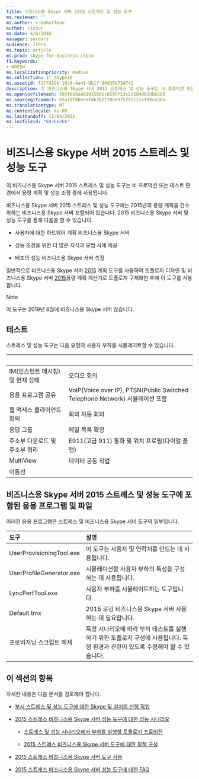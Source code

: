 ```yaml
---
title: 비즈니스용 Skype 서버 2015 스트레스 및 성능 도구
ms.reviewer: ''
ms.author: v-mahoffman
author: cichur
ms.date: 4/6/2016
manager: serdars
audience: ITPro
ms.topic: article
ms.prod: skype-for-business-itpro
f1.keywords:
- NOCSH
ms.localizationpriority: medium
ms.collection: IT_Skype16
ms.assetid: f2f7d19b-18c8-4a41-9b17-80d35b73d742
description: 이 비즈니스용 Skype 서버 2015 스트레스 및 성능 도구는 비 프로덕션 또는 테스트 환경에서 용량 계획 및 성능 조정 중에 사용됩니다.
ms.openlocfilehash: 565f868ae81915b6bcb595f13c2d184d82db62b8
ms.sourcegitcommit: 65a10f80e5dfd67b2778e09f5f92c21ef09ce36a
ms.translationtype: MT
ms.contentlocale: ko-KR
ms.lasthandoff: 11/04/2021
ms.locfileid: "60766266"
---
```

# <a name="skype-for-business-server-2015-stress-and-performance-tool"></a>비즈니스용 Skype 서버 2015 스트레스 및 성능 도구
 
이 비즈니스용 Skype 서버 2015 스트레스 및 성능 도구는 비 프로덕션 또는 테스트 환경에서 용량 계획 및 성능 조정 중에 사용됩니다.
  
비즈니스용 Skype 서버 2015 스트레스 및 성능 도구에는 2015년의 용량 계획을 간소화하는 비즈니스용 Skype 서버 포함되어 있습니다. 2015 비즈니스용 Skype 서버 및 성능 도구를 통해 다음을 할 수 있습니다.
  
- 사용자에 대한 하드웨어 계획 비즈니스용 Skype 서버
    
- 성능 조정을 위한 더 많은 지식과 모범 사례 제공
    
- 배포의 성능 비즈니스용 Skype 서버 측정
    
일반적으로 비즈니스용 Skype 서버 [2015](../../management-tools/planning-tool/planning-tool.md) 계획 도구를 사용하여 토폴로지 디자인 및 비즈니스용 Skype 서버 [2015](../../management-tools/capacity-planning-calculator.md)용량 계획 계산기로 토폴로지 구체화한 후에 이 도구를 사용합니다. 

> [!NOTE]
> 이 도구는 2019년 8월에 비즈니스용 Skype 서버 않습니다.
  
## <a name="tests"></a>테스트

스트레스 및 성능 도구는 다음 유형의 사용자 부하를 시뮬레이트할 수 있습니다.
  
|&nbsp;|&nbsp;|
|:-----|:-----|
|IM(인스턴트 메시징) 및 현재 상태   |오디오 회의   |
|응용 프로그램 공유   |VoIP(Voice over IP), PTSN(Public Switched Telephone Network) 시뮬레이션 포함   |
|웹 액세스 클라이언트 회의   |회의 자동 회의   |
|응답 그룹   |메일 목록 확장   |
|주소부 다운로드 및 주소부 쿼리   |E911(고급 911) 통화 및 위치 프로필(다이얼 플랜)   |
|MultiView   |데이터 공동 작업   |
|이동성   ||
   
## <a name="applications-and-files-included-with-the-skype-for-business-server-2015-stress-and-performance-tool"></a>비즈니스용 Skype 서버 2015 스트레스 및 성능 도구에 포함된 응용 프로그램 및 파일

이러한 응용 프로그램은 스트레스 및 비즈니스용 Skype 서버 도구의 일부입니다.
  
|도구|설명|
|:-----|:-----|
|UserProvisioningTool.exe   |이 도구는 사용자 및 연락처를 만드는 데 사용됩니다.   |
|UserProfileGenerator.exe   |시뮬레이션할 사용자 부하의 특성을 구성하는 데 사용됩니다.   |
|LyncPerfTool.exe   |사용자 부하를 시뮬레이트하는 도구입니다.   |
|Default.tmx   |2015 로깅 비즈니스용 Skype 서버 사용하는 데 필요합니다.   |
|프로비저닝 스크립트 예제   |특정 시나리오에 따라 부하 테스트를 실행하기 위한 토폴로지 구성에 사용됩니다. 특정 환경과 관련이 있도록 수정해야 할 수 있습니다.   |
   
## <a name="topics-in-this-section"></a>이 섹션의 항목

자세한 내용은 다음 문서를 검토해야 합니다.
  
- [부시 스트레스 및 성능 도구에 대한 Skype 및 설치의 선행 작업](prerequisites-and-setup.md)
    
- [2015 스트레스 비즈니스용 Skype 서버 성능 도구에 대한 성능 시나리오](scenarios.md)
    
  - [스트레스 및 성능 시나리오에서 부하를 실행할 토폴로지 프로비전](provisioning-the-topology-to-run-load.md)
    
  - [2015 스트레스 비즈니스용 Skype 서버 도구에 대한 정책 구성](configuring-policies.md)
    
- [2015 스트레스 비즈니스용 Skype 서버 도구 사용](using-the-tool.md)
    
- [2015 스트레스 비즈니스용 Skype 서버 성능 도구에 대한 FAQ](faq.md)
    

